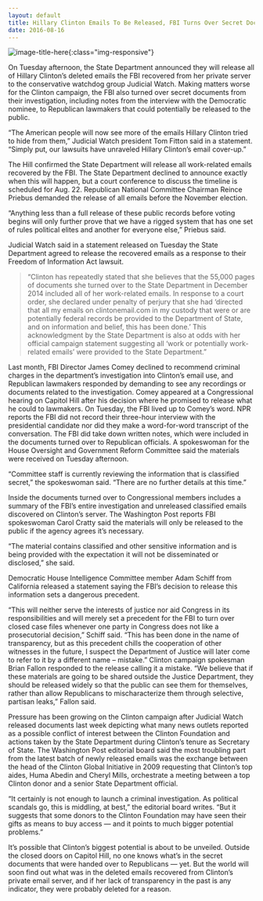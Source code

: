 ```yaml
---
layout: default
title: Hillary Clinton Emails To Be Released, FBI Turns Over Secret Docs To GOP Lawmakers 
date: 2016-08-16
---
```

![image-title-here](http://cdn.inquisitr.com/wp-content/uploads/2016/08/GettyImages-545318666-670x431.jpg){:class="img-responsive"}

On Tuesday afternoon, the State Department announced they will release all of Hillary Clinton’s deleted emails the FBI recovered from her private server to the conservative watchdog group Judicial Watch. Making matters worse for the Clinton campaign, the FBI also turned over secret documents from their investigation, including notes from the interview with the Democratic nominee, to Republican lawmakers that could potentially be released to the public.

“The American people will now see more of the emails Hillary Clinton tried to hide from them,” Judicial Watch president Tom Fitton said in a statement. “Simply put, our lawsuits have unraveled Hillary Clinton’s email cover-up.”

The Hill confirmed the State Department will release all work-related emails recovered by the FBI. The State Department declined to announce exactly when this will happen, but a court conference to discuss the timeline is scheduled for Aug. 22. Republican National Committee Chairman Reince Priebus demanded the release of all emails before the November election.

“Anything less than a full release of these public records before voting begins will only further prove that we have a rigged system that has one set of rules political elites and another for everyone else,” Priebus said.

Judicial Watch said in a statement released on Tuesday the State Department agreed to release the recovered emails as a response to their Freedom of Information Act lawsuit.
<blockquote>
<p>“Clinton has repeatedly stated that she believes that the 55,000 pages of documents she turned over to the State Department in December 2014 included all of her work-related emails. In response to a court order, she declared under penalty of perjury that she had ‘directed that all my emails on clintonemail.com in my custody that were or are potentially federal records be provided to the Department of State, and on information and belief, this has been done.’ This acknowledgment by the State Department is also at odds with her official campaign statement suggesting all ‘work or potentially work-related emails’ were provided to the State Department.”</p>
</blockquote>
Last month, FBI Director James Comey declined to recommend criminal charges in the department’s investigation into Clinton’s email use, and Republican lawmakers responded by demanding to see any recordings or documents related to the investigation. Comey appeared at a Congressional hearing on Capitol Hill after his decision where he promised to release what he could to lawmakers. On Tuesday, the FBI lived up to Comey’s word.
NPR reports the FBI did not record their three-hour interview with the presidential candidate nor did they make a word-for-word transcript of the conversation. The FBI did take down written notes, which were included in the documents turned over to Republican officials. A spokeswoman for the House Oversight and Government Reform Committee said the materials were received on Tuesday afternoon.

“Committee staff is currently reviewing the information that is classified secret,” the spokeswoman said. “There are no further details at this time.”

Inside the documents turned over to Congressional members includes a summary of the FBI’s entire investigation and unreleased classified emails discovered on Clinton’s server. The Washington Post reports FBI spokeswoman Carol Cratty said the materials will only be released to the public if the agency agrees it’s necessary.

“The material contains classified and other sensitive information and is being provided with the expectation it will not be disseminated or disclosed,” she said.

Democratic House Intelligence Committee member Adam Schiff from California released a statement saying the FBI’s decision to release this information sets a dangerous precedent.

“This will neither serve the interests of justice nor aid Congress in its responsibilities and will merely set a precedent for the FBI to turn over closed case files whenever one party in Congress does not like a prosecutorial decision,” Schiff said. “This has been done in the name of transparency, but as this precedent chills the cooperation of other witnesses in the future, I suspect the Department of Justice will later come to refer to it by a different name – mistake.”
Clinton campaign spokesman Brian Fallon responded to the release calling it a mistake.
“We believe that if these materials are going to be shared outside the Justice Department, they should be released widely so that the public can see them for themselves, rather than allow Republicans to mischaracterize them through selective, partisan leaks,” Fallon said.

Pressure has been growing on the Clinton campaign after Judicial Watch released documents last week depicting what many news outlets reported as a possible conflict of interest between the Clinton Foundation and actions taken by the State Department during Clinton’s tenure as Secretary of State. The Washington Post editorial board said the most troubling part from the latest batch of newly released emails was the exchange between the head of the Clinton Global Initiative in 2009 requesting that Clinton’s top aides, Huma Abedin and Cheryl Mills, orchestrate a meeting between a top Clinton donor and a senior State Department official.

“It certainly is not enough to launch a criminal investigation. As political scandals go, this is middling, at best,” the editorial board writes. “But it suggests that some donors to the Clinton Foundation may have seen their gifts as means to buy access — and it points to much bigger potential problems.”

It’s possible that Clinton’s biggest potential is about to be unveiled. Outside the closed doors on Capitol Hill, no one knows what’s in the secret documents that were handed over to Republicans — yet. But the world will soon find out what was in the deleted emails recovered from Clinton’s private email server, and if her lack of transparency in the past is any indicator, they were probably deleted for a reason.
